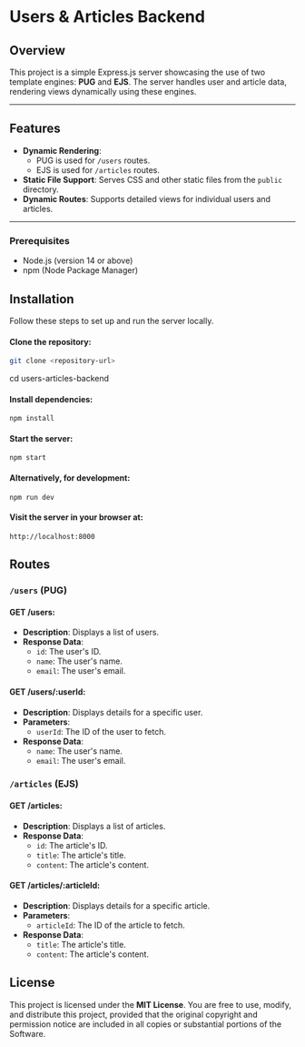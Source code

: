 # Users & Articles Backend

## Overview

This project is a simple Express.js server showcasing the use of two template engines: **PUG** and **EJS**. The server handles user and article data, rendering views dynamically using these engines.

---

## Features

- **Dynamic Rendering**:
  - PUG is used for `/users` routes.
  - EJS is used for `/articles` routes.
- **Static File Support**: Serves CSS and other static files from the `public` directory.
- **Dynamic Routes**: Supports detailed views for individual users and articles.

---

### Prerequisites

- Node.js (version 14 or above)
- npm (Node Package Manager)

## Installation

Follow these steps to set up and run the server locally.

#### Clone the repository:

```bash
git clone <repository-url>
```

cd users-articles-backend

#### Install dependencies:

```
npm install
```

#### Start the server:

```
npm start
```

#### Alternatively, for development:

```
npm run dev
```

#### Visit the server in your browser at:

```
http://localhost:8000
```

## Routes

### `/users` (PUG)

#### GET /users:

- **Description**: Displays a list of users.
- **Response Data**:
  - `id`: The user's ID.
  - `name`: The user's name.
  - `email`: The user's email.

#### GET /users/:userId:

- **Description**: Displays details for a specific user.
- **Parameters**:
  - `userId`: The ID of the user to fetch.
- **Response Data**:
  - `name`: The user's name.
  - `email`: The user's email.

### `/articles` (EJS)

#### GET /articles:

- **Description**: Displays a list of articles.
- **Response Data**:
  - `id`: The article's ID.
  - `title`: The article's title.
  - `content`: The article's content.

#### GET /articles/:articleId:

- **Description**: Displays details for a specific article.
- **Parameters**:
  - `articleId`: The ID of the article to fetch.
- **Response Data**:
  - `title`: The article's title.
  - `content`: The article's content.

## License

This project is licensed under the **MIT License**.
You are free to use, modify, and distribute this project, provided that the original copyright and permission notice are included in all copies or substantial portions of the Software.
